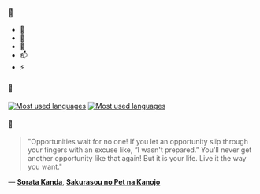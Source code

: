 ### 👋

- 🔭
- 🌱
- 💬
- 📫
- ⚡

#### 🧏

[![Most used languages](https://github-readme-stats-aynah.vercel.app/api/top-langs/?username=aynh&theme=solarized-dark&langs_count=6&layout=compact&hide_title=true)](https://github.com/anuraghazra/github-readme-stats#gh-dark-mode-only)
[![Most used languages](https://github-readme-stats-aynah.vercel.app/api/top-langs/?username=aynh&theme=solarized-light&langs_count=6&layout=compact&hide_title=true)](https://github.com/anuraghazra/github-readme-stats#gh-light-mode-only)

#### 💬

> "Opportunities wait for no one! If you let an opportunity slip through your fingers with an excuse like, “I wasn't prepared.” You'll never get another opportunity like that again! But it is your life. Live it the way you want."

&mdash; [**Sorata Kanda**](https://myanimelist.net/character.php?q=Sorata%20Kanda&cat=character), [**Sakurasou no Pet na Kanojo**](https://myanimelist.net/search/all?q=Sakurasou%20no%20Pet%20na%20Kanojo&cat=all)
